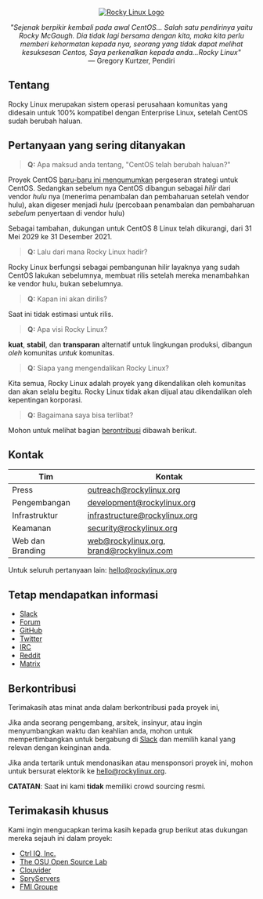 <p align="center">
<a href="https://rockylinux.org/">
<img src="https://media.githubusercontent.com/media/rocky-linux/branding/main/logo-text-light%402x.png" alt="Rocky Linux Logo">
</a>
</p>

<p align="center">
<i>"Sejenak berpikir kembali pada awal CentOS... Salah satu pendirinya yaitu Rocky McGaugh. Dia tidak lagi bersama dengan kita, maka kita perlu memberi kehormatan kepada nya, seorang yang tidak dapat melihat kesuksesan Centos, Saya perkenalkan kepada anda...Rocky Linux"</i><br>
— Gregory Kurtzer, Pendiri
</p>

## Tentang

Rocky Linux merupakan sistem operasi perusahaan komunitas yang didesain untuk 100% kompatibel dengan Enterprise Linux, setelah CentOS sudah berubah haluan.

## Pertanyaan yang sering ditanyakan

> **Q:** Apa maksud anda tentang, "CentOS telah berubah haluan?"

Proyek CentOS [baru-baru ini mengumumkan](https://blog.centos.org/2020/12/future-is-centos-stream/) pergeseran strategi untuk CentOS. Sedangkan sebelum nya CentOS dibangun sebagai *hilir* dari vendor *hulu* nya (menerima penambalan dan pembaharuan setelah vendor hulu), akan digeser menjadi *hulu* (percobaan penambalan dan pembaharuan *sebelum* penyertaan di vendor hulu)

Sebagai tambahan, dukungan untuk CentOS 8 Linux telah dikurangi, dari 31 Mei 2029 ke 31 Desember 2021.

> **Q:** Lalu dari mana Rocky Linux hadir?

Rocky Linux berfungsi sebagai pembangunan hilir layaknya yang sudah CentOS lakukan sebelumnya, membuat rilis setelah mereka menambahkan ke vendor hulu, bukan sebelumnya.

> **Q:** Kapan ini akan dirilis?

Saat ini tidak estimasi untuk rilis.

> **Q:** Apa visi Rocky Linux?

**kuat**, **stabil**, dan **transparan** alternatif untuk lingkungan produksi, dibangun *oleh* komunitas *untuk* komunitas.

> **Q:** Siapa yang mengendalikan Rocky Linux?

Kita semua, Rocky Linux adalah proyek yang dikendalikan oleh komunitas dan akan selalu begitu. Rocky Linux tidak akan dijual atau dikendalikan oleh kepentingan korporasi.

> **Q:** Bagaimana saya bisa terlibat?

Mohon untuk melihat bagian [berontribusi](#contributing) dibawah berikut.

## Kontak

| Tim                          | Kontak                                   |
|-------------------------------|-------------------------------------------|
| Press                         | outreach@rockylinux.org                   |
| Pengembangan                   | development@rockylinux.org                |
| Infrastruktur                | infrastructure@rockylinux.org             |
| Keamanan                      | security@rockylinux.org                   |
| Web dan Branding              | web@rockylinux.org, brand@rockylinux.com  |


Untuk seluruh pertanyaan lain: hello@rockylinux.org

## Tetap mendapatkan informasi

* [Slack](https://slack.rockylinux.org)
* [Forum](https://forums.rockylinux.org/)
* [GitHub](https://github.com/rocky-linux/)
* [Twitter](https://twitter.com/rocky_linux)
* [IRC](https://webchat.freenode.net/?channels=rockylinux)
* [Reddit](https://www.reddit.com/r/RockyLinux)
* [Matrix](https://matrix.to/#/+rockylinux:matrix.org)

## Berkontribusi

Terimakasih atas minat anda dalam berkontribusi pada proyek ini,

Jika anda seorang pengembang, arsitek, insinyur, atau ingin menyumbangkan waktu dan keahlian anda, mohon untuk mempertimbangkan untuk  bergabung di [Slack](https://slack.rockylinux.org) dan memilih kanal yang relevan dengan keinginan anda.

Jika anda tertarik untuk mendonasikan atau mensponsori proyek ini, mohon untuk bersurat elektorik ke hello@rockylinux.org.

**CATATAN**: Saat ini kami **tidak** memiliki crowd sourcing resmi.

## Terimakasih khusus

Kami ingin mengucapkan terima kasih kepada grup berikut atas dukungan mereka sejauh ini dalam proyek:
* [Ctrl IQ, Inc.](https://www.ctrl-cmd.com)
* [The OSU Open Source Lab](https://osuosl.org/)
* [Clouvider](https://www.clouvider.co.uk/)
* [SpryServers](https://www.spryservers.net/)
* [FMI Groupe](https://www.fmi.fr/)
